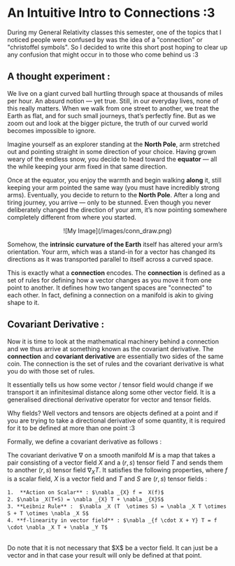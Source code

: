 # An Intuitive Intro to Connections :3

During my General Relativity classes this semester, one of the topics that I noticed people were confused by was the idea of a "connection" or "christoffel symbols". So I decided to write this short post hoping to clear up any confusion that might occur in to those who come behind us :3

## A thought experiment :

We live on a giant curved ball hurtling through space at thousands of miles per hour. An absurd notion — yet true. Still, in our everyday lives, none of this really matters. When we walk from one street to another, we treat the Earth as flat, and for such small journeys, that’s perfectly fine. But as we zoom out and look at the bigger picture, the truth of our curved world becomes impossible to ignore.

Imagine yourself as an explorer standing at the **North Pole**, arm stretched out and pointing straight in some direction of your choice. Having grown weary of the endless snow, you decide to head toward the **equator** — all the while keeping your arm fixed in that same direction.

Once at the equator, you enjoy the warmth and begin walking **along** it, still keeping your arm pointed the same way (you must have incredibly strong arms). Eventually, you decide to return to the **North Pole**. After a long and tiring journey, you arrive — only to be stunned. Even though you never deliberately changed the direction of your arm, it’s now pointing somewhere completely different from where you started.

<center>
![My Image](/images/conn_draw.png)
</center>

Somehow, the **intrinsic curvature of the Earth** itself has altered your arm’s orientation. Your arm, which was a stand-in for a vector has changed its directions as it was transported parallel to itself across a curved space. 

This is exactly what a **connection** encodes. The **connection** is defined as a set of rules for defining how a vector changes as you move it from one point to another. It defines how two tangent spaces are "connected" to each other. In fact, defining a connection on a manifold is akin to giving shape to it.

## Covariant Derivative :

Now it is time to look at the mathematical machinery behind a connection and we thus arrive at something known as the covariant derivative. The **connection** and **covariant derivative** are essentially two sides of the same coin. The connection is the set of rules and the covariant derivative is what you do with those set of rules.

It essentially tells us how some vector / tensor field  would change if we transport it an infinitesimal distance along some other vector field. It is a generalised directional derivative operator for vector and tensor fields.  

Why fields? Well vectors  and tensors are objects defined at  a point and if you are trying to take a directional derivative of some quantity, it is required for it to be defined at more than one point :3

Formally, we define a covariant derivative as follows :

The covariant derivative $\nabla$ on a smooth manifold $M$ is a map that takes a pair consisting of a vector field $X$ and a $(r,s)$ tensor field $T$ and sends them to another $(r,s)$ tensor field $\nabla _{X} T$. It satisfies the following properties, where $f$ is a scalar field, $X$ is a vector field and $T$ and $S$ are $(r,s)$ tensor fields :
  
    1.  **Action on Scalar** : $\nabla _{X} f =  X(f)$
    2. $\nabla _X(T+S) = \nabla _{X} T + \nabla _{X}S$
    3. **Leibniz Rule** :  $\nabla _X (T  \otimes S) = \nabla _X T \otimes S + T \otimes \nabla _X S$
    4. **f-linearity in vector field** : $\nabla _{f \cdot X + Y} T = f \cdot \nabla _X T + \nabla _Y T$

<br>
Do note that it is not necessary that $X$ be a vector field. It can just be a vector and in that case your result will only be defined at that point.
